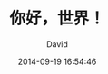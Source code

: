 ---
layout: post
title: "你好，世界！"
date: 2014-09-19 16:54:46
author: David
categories: 
- blog
- Daily News
img: post03.jpg
thumb: thumb03.jpg
---